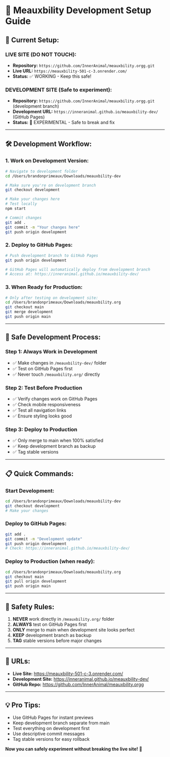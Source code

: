 # 🚀 Meauxbility Development Setup Guide

## 📁 **Current Setup:**

### **LIVE SITE (DO NOT TOUCH):**
- **Repository:** `https://github.com/InnerAnimal/meauxbility.orgg.git`
- **Live URL:** `https://meauxbility-501-c-3.onrender.com/`
- **Status:** ✅ WORKING - Keep this safe!

### **DEVELOPMENT SITE (Safe to experiment):**
- **Repository:** `https://github.com/InnerAnimal/meauxbility.orgg.git` (development branch)
- **Development URL:** `https://inneranimal.github.io/meauxbility-dev/` (GitHub Pages)
- **Status:** 🔧 EXPERIMENTAL - Safe to break and fix

---

## 🛠️ **Development Workflow:**

### **1. Work on Development Version:**
```bash
# Navigate to development folder
cd /Users/brandonprimeaux/Downloads/meauxbility-dev

# Make sure you're on development branch
git checkout development

# Make your changes here
# Test locally
npm start

# Commit changes
git add .
git commit -m "Your changes here"
git push origin development
```

### **2. Deploy to GitHub Pages:**
```bash
# Push development branch to GitHub Pages
git push origin development

# GitHub Pages will automatically deploy from development branch
# Access at: https://inneranimal.github.io/meauxbility-dev/
```

### **3. When Ready for Production:**
```bash
# Only after testing on development site:
cd /Users/brandonprimeaux/Downloads/meauxbility.org
git checkout main
git merge development
git push origin main
```

---

## 🎯 **Safe Development Process:**

### **Step 1: Always Work in Development**
- ✅ Make changes in `/meauxbility-dev/` folder
- ✅ Test on GitHub Pages first
- ✅ Never touch `/meauxbility.org/` directly

### **Step 2: Test Before Production**
- ✅ Verify changes work on GitHub Pages
- ✅ Check mobile responsiveness
- ✅ Test all navigation links
- ✅ Ensure styling looks good

### **Step 3: Deploy to Production**
- ✅ Only merge to main when 100% satisfied
- ✅ Keep development branch as backup
- ✅ Tag stable versions

---

## 📋 **Quick Commands:**

### **Start Development:**
```bash
cd /Users/brandonprimeaux/Downloads/meauxbility-dev
git checkout development
# Make your changes
```

### **Deploy to GitHub Pages:**
```bash
git add .
git commit -m "Development update"
git push origin development
# Check: https://inneranimal.github.io/meauxbility-dev/
```

### **Deploy to Production (when ready):**
```bash
cd /Users/brandonprimeaux/Downloads/meauxbility.org
git checkout main
git pull origin development
git push origin main
```

---

## 🚨 **Safety Rules:**

1. **NEVER** work directly in `/meauxbility.org/` folder
2. **ALWAYS** test on GitHub Pages first
3. **ONLY** merge to main when development site looks perfect
4. **KEEP** development branch as backup
5. **TAG** stable versions before major changes

---

## 🔗 **URLs:**

- **Live Site:** https://meauxbility-501-c-3.onrender.com/
- **Development Site:** https://inneranimal.github.io/meauxbility-dev/
- **GitHub Repo:** https://github.com/InnerAnimal/meauxbility.orgg

---

## 💡 **Pro Tips:**

- Use GitHub Pages for instant previews
- Keep development branch separate from main
- Test everything on development first
- Use descriptive commit messages
- Tag stable versions for easy rollback

**Now you can safely experiment without breaking the live site!** 🎉
